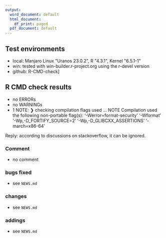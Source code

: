 ```yaml
---
output:
  word_document: default
  html_document:
    df_print: paged
  pdf_document: default
---
```

## Test environments
* local: Manjaro Linux "Uranos 23.0.2", R "4.3.1", Kernel "6.5.1-1"
* win: tested with win-builder.r-project.org using the r-devel version
* github: R-CMD-check]

## R CMD check results
* no ERRORs
* no WARNINGs
* 1 NOTE:
❯ checking compilation flags used ... NOTE
  Compilation used the following non-portable flag(s):
    ‘-Werror=format-security’ ‘-Wformat’ ‘-Wp,-D_FORTIFY_SOURCE=2’
    ‘-Wp,-D_GLIBCXX_ASSERTIONS’ ‘-march=x86-64’
    
Reply: according to discussions on stackoverflow, it can be ignored.

### Comment
* no comment

### bugs fixed
* see `NEWS.md`

### changes
* see `NEWS.md`

### addings
* see `NEWS.md`
